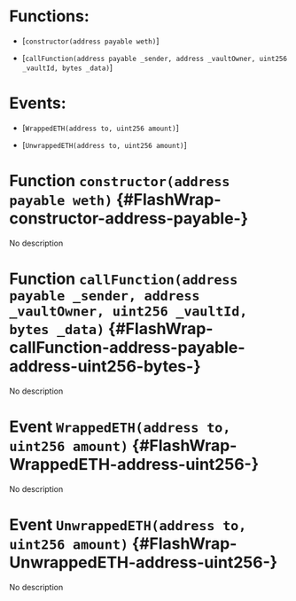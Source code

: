 # Functions:

- [`constructor(address payable weth)`]

- [`callFunction(address payable _sender, address _vaultOwner, uint256 _vaultId, bytes _data)`]

# Events:

- [`WrappedETH(address to, uint256 amount)`]

- [`UnwrappedETH(address to, uint256 amount)`]

# Function `constructor(address payable weth)` {#FlashWrap-constructor-address-payable-}

No description

# Function `callFunction(address payable _sender, address _vaultOwner, uint256 _vaultId, bytes _data)` {#FlashWrap-callFunction-address-payable-address-uint256-bytes-}

No description

# Event `WrappedETH(address to, uint256 amount)` {#FlashWrap-WrappedETH-address-uint256-}

No description

# Event `UnwrappedETH(address to, uint256 amount)` {#FlashWrap-UnwrappedETH-address-uint256-}

No description
